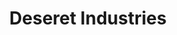 ---
title: "Deseret Industries"
url: /centerville/deseret-industries-east-pages-lane/
shop: charity
---